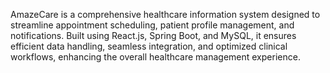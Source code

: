 AmazeCare is a comprehensive healthcare information system designed to streamline appointment scheduling, patient profile management, and notifications. Built using React.js, Spring Boot, and MySQL, it ensures efficient data handling, seamless integration, and optimized clinical workflows, enhancing the overall healthcare management experience.

